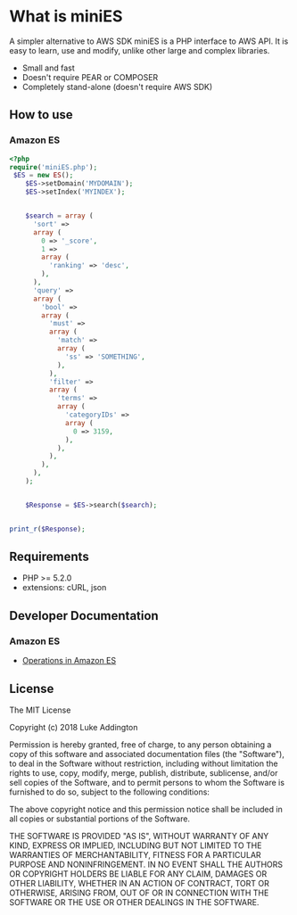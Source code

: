 

What is miniES
====================

A simpler alternative to AWS SDK miniES is a PHP interface to AWS API.
It is easy to learn, use and modify, unlike other large and complex libraries.

 * Small and fast
 * Doesn't require PEAR or COMPOSER
 * Completely stand-alone (doesn't require AWS SDK)

How to use
----------

### Amazon ES

```php
<?php
require('miniES.php');
 $ES = new ES();
    $ES->setDomain('MYDOMAIN');
    $ES->setIndex('MYINDEX');


    $search = array (
      'sort' => 
      array (
        0 => '_score',
        1 => 
        array (
          'ranking' => 'desc',
        ),
      ),
      'query' => 
      array (
        'bool' => 
        array (
          'must' => 
          array (
            'match' => 
            array (
              'ss' => 'SOMETHING',
            ),
          ),
          'filter' => 
          array (
            'terms' => 
            array (
              'categoryIDs' => 
              array (
                0 => 3159,
              ),
            ),
          ),
        ),
      ),
    );


    $Response = $ES->search($search);


print_r($Response);

```

Requirements
------------

 * PHP >= 5.2.0
 * extensions: cURL, json

Developer Documentation
-----------------------

### Amazon ES

* [Operations in Amazon ES](https://docs.aws.amazon.com/elasticsearch-service/latest/developerguide/what-is-amazon-elasticsearch-service.html)

License
-------

The MIT License

Copyright (c) 2018 Luke Addington

Permission is hereby granted, free of charge, to any person obtaining a copy of
this software and associated documentation files (the "Software"), to deal in
the Software without restriction, including without limitation the rights to
use, copy, modify, merge, publish, distribute, sublicense, and/or sell copies of
the Software, and to permit persons to whom the Software is furnished to do so,
subject to the following conditions:

The above copyright notice and this permission notice shall be included in all
copies or substantial portions of the Software.

THE SOFTWARE IS PROVIDED "AS IS", WITHOUT WARRANTY OF ANY KIND, EXPRESS OR
IMPLIED, INCLUDING BUT NOT LIMITED TO THE WARRANTIES OF MERCHANTABILITY, FITNESS
FOR A PARTICULAR PURPOSE AND NONINFRINGEMENT. IN NO EVENT SHALL THE AUTHORS OR
COPYRIGHT HOLDERS BE LIABLE FOR ANY CLAIM, DAMAGES OR OTHER LIABILITY, WHETHER
IN AN ACTION OF CONTRACT, TORT OR OTHERWISE, ARISING FROM, OUT OF OR IN
CONNECTION WITH THE SOFTWARE OR THE USE OR OTHER DEALINGS IN THE SOFTWARE.
